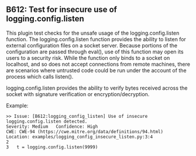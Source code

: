 ## B612: Test for insecure use of logging.config.listen

This plugin test checks for the unsafe usage of the logging.config.listen function. 
The logging.config.listen function provides the ability to listen for external
configuration files on a socket server. Because portions of the configuration
are passed through eval(), use of this function may open its users to a security risk.
While the function only binds to a socket on localhost, and so does not accept connections
from remote machines, there are scenarios where untrusted code could be run under the account
of the process which calls listen().

logging.config.listen provides the ability to verify bytes received across the socket
with signature verification or encryption/decryption.

Example:

<!-- -->

    >> Issue: [B612:logging_config_listen] Use of insecure
    logging.config.listen detected.
    Severity: Medium   Confidence: High
    CWE: CWE-94 (https://cwe.mitre.org/data/definitions/94.html)
    Location: examples/logging_config_insecure_listen.py:3:4
    2
    3   t = logging.config.listen(9999)